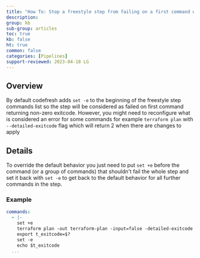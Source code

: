 ```yaml
---
title: "How To: Stop a freestyle step from failing on a first command with non-zero exitcode"
description: 
group: kb
sub-group: articles
toc: true
kb: false
ht: true
common: false
categories: [Pipelines]
support-reviewed: 2023-04-18 LG
---
```


## Overview

By default codefresh adds `set -e` to the beginning of the freestyle step commands list so the step will be considered as failed on first command returning non-zero exitcode. However, you might need to reconfigure what is considered an error for some commands for example `terraform plan` with `--detailed-exitcode` flag which will return 2 when there are changes to apply

## Details

To override the default behavior you just need to put `set +e` before the command (or a group of commands) that shouldn't fail the whole step and set it back with `set -e` to get back to the default behavior for all further commands in the step.

### Example

```yaml
commands:  
  - |-
    set +e
    terraform plan -out terraform-plan -input=false -detailed-exitcode
    export t_exitcode=$?
    set -e
    echo $t_exitcode
  ...
```
